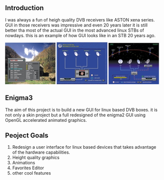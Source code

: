 
## Introduction
I was always a fun of heigh quality DVB receivers like ASTON xena series. GUI in those receivers was impressive and even 20 years later it is still better tha most of the actual GUI in the most advanced linux STBs of nowdays.
this is an example of how GUI looks like in an STB 20 years ago.




![alt text](/doc/im1.png "channal list")
![alt text](/doc/im2.png "channal list")
![alt text](/doc/im4.png "channal list") 

## Enigma3  
The aim of this project is to build a new GUI for linux based DVB boxes.
it is not only a skin project but a full redesigned of the enigma2 GUI using OpenGL accelerated animated graphics.







## Peoject Goals
1. Redesign a user interface for linux based devices that takes advantage of the hardware capabilities.
2. Height quality graphics
3. Animations
4. Favorites Editor
5. other cool features











